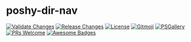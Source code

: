 # poshy-dir-nav

[![Validate Changes](https://github.com/pwshrc/poshy-dir-nav/actions/workflows/validate.yml/badge.svg)](https://github.com/pwshrc/poshy-dir-nav/actions/workflows/validate.yml)
[![Release Changes](https://github.com/pwshrc/poshy-dir-nav/actions/workflows/release.yml/badge.svg)](https://github.com/pwshrc/poshy-dir-nav/actions/workflows/release.yml)
[![License](https://img.shields.io/github/license/pwshrc/poshy-dir-nav)](./LICENSE.txt)
[![Gitmoji](https://img.shields.io/badge/gitmoji-%20😜%20😍-FFDD67.svg?style=flat-square)](https://gitmoji.carloscuesta.me/)
[![PSGallery](https://img.shields.io/powershellgallery/dt/poshy-dir-nav.svg)](https://www.powershellgallery.com/packages/poshy-dir-nav)
[![PRs Welcome](https://img.shields.io/badge/PRs-welcome-brightgreen.svg?style=flat-square)](http://makeapullrequest.com)
[![Awesome Badges](https://img.shields.io/badge/badges-awesome-green.svg)](https://github.com/Naereen/badges)



